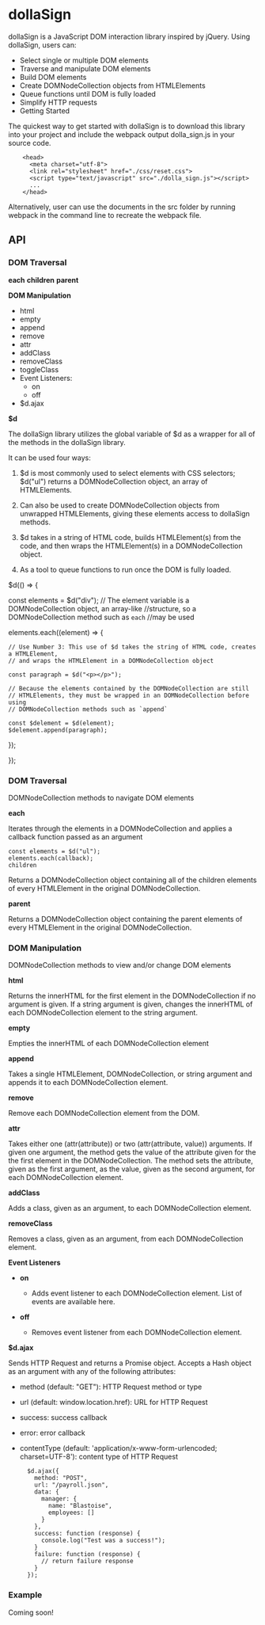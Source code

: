 # dollaSign

dollaSign is a JavaScript DOM interaction library inspired by jQuery. Using dollaSign, users can:

* Select single or multiple DOM elements
* Traverse and manipulate DOM elements
* Build DOM elements
* Create DOMNodeCollection objects from HTMLElements
* Queue functions until DOM is fully loaded
* Simplify HTTP requests
* Getting Started

The quickest way to get started with dollaSign is to download this library into your project and include the webpack output dolla_sign.js in your source code.

        <head>
          <meta charset="utf-8">
          <link rel="stylesheet" href="./css/reset.css">
          <script type="text/javascript" src="./dolla_sign.js"></script>
          ...
        </head>

Alternatively, user can use the documents in the src folder by running webpack in the command line to recreate the webpack file.

## API

### DOM Traversal

**each**
**children**
**parent**

**DOM Manipulation**

* html
* empty
* append
* remove
* attr
* addClass
* removeClass
* toggleClass
* Event Listeners:
  * on
  * off
* $d.ajax

**$d**

The dollaSign library utilizes the global variable of $d as a wrapper for all of the methods in the dollaSign library.

It can be used four ways:

1. $d is most commonly used to select elements with CSS selectors; $d("ul") returns a DOMNodeCollection object, an array of HTMLElements.

2. Can also be used to create DOMNodeCollection objects from unwrapped HTMLElements, giving these elements access to dollaSign methods.

3. $d takes in a string of HTML code, builds HTMLElement(s) from the code, and then wraps the HTMLElement(s) in a DOMNodeCollection object.

4. As a tool to queue functions to run once the DOM is fully loaded.

$d(() => {

  const elements = $d("div");
  // The element variable is a DOMNodeCollection object, an array-like
  //structure, so a DOMNodeCollection method such as `each`
  //may be used

  elements.each((element) => {

    // Use Number 3: This use of $d takes the string of HTML code, creates a HTMLElement,
    // and wraps the HTMLElement in a DOMNodeCollection object

    const paragraph = $d("<p></p>");

    // Because the elements contained by the DOMNodeCollection are still
    // HTMLElements, they must be wrapped in an DOMNodeCollection before using
    // DOMNodeCollection methods such as `append`

    const $delement = $d(element);
    $delement.append(paragraph);

  });

});

### DOM Traversal

DOMNodeCollection methods to navigate DOM elements

**each**

Iterates through the elements in a DOMNodeCollection and applies a callback function passed as an argument

    const elements = $d("ul");
    elements.each(callback);
    children

Returns a DOMNodeCollection object containing all of the children elements of every HTMLElement in the original DOMNodeCollection.

**parent**

Returns a DOMNodeCollection object containing the parent elements of every HTMLElement in the original DOMNodeCollection.

### DOM Manipulation

DOMNodeCollection methods to view and/or change DOM elements

**html**

Returns the innerHTML for the first element in the DOMNodeCollection if no argument is given. If a string argument is given, changes the innerHTML of each DOMNodeCollection element to the string argument.

**empty**

Empties the innerHTML of each DOMNodeCollection element

**append**

Takes a single HTMLElement, DOMNodeCollection, or string argument and appends it to each DOMNodeCollection element.

**remove**

Remove each DOMNodeCollection element from the DOM.

**attr**

Takes either one (attr(attribute)) or two (attr(attribute, value)) arguments. If given one argument, the method gets the value of the attribute given for the the first element in the DOMNodeCollection. The method sets the attribute, given as the first argument, as the value, given as the second argument, for each DOMNodeCollection element.

**addClass**

Adds a class, given as an argument, to each DOMNodeCollection element.

**removeClass**

Removes a class, given as an argument, from each DOMNodeCollection element.

**Event Listeners**

* **on**
  * Adds event listener to each DOMNodeCollection element. List of events are available here.

* **off**
  * Removes event listener from each DOMNodeCollection element.

**$d.ajax**

Sends HTTP Request and returns a Promise object. Accepts a Hash object as an argument with any of the following attributes:

* method (default: "GET"): HTTP Request method or type
* url (default: window.location.href): URL for HTTP Request
* success: success callback
* error: error callback
* contentType (default: 'application/x-www-form-urlencoded; charset=UTF-8'): content type of HTTP Request

        $d.ajax({
          method: "POST",
          url: "/payroll.json",
          data: {
            manager: {
              name: "Blastoise",
              employees: []
            }
          },
          success: function (response) {
            console.log("Test was a success!");
          }
          failure: function (response) {
            // return failure response
          }
        });

### Example

Coming soon!
